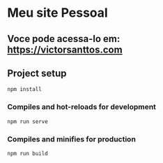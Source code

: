 # Meu site Pessoal


## Voce pode acessa-lo em: https://victorsanttos.com


## Project setup
```
npm install
```

### Compiles and hot-reloads for development
```
npm run serve
```

### Compiles and minifies for production
```
npm run build
```
